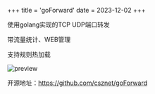 +++
title = 'goForward'
date = 2023-12-02
+++

使用golang实现的TCP UDP端口转发

带流量统计、WEB管理

支持规则热加载

![preview](/images/goForward.png)

开源地址：https://github.com/csznet/goForward